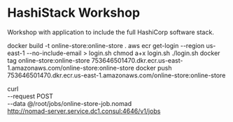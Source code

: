 # HashiStack Workshop
Workshop with application to include the full HashiCorp software stack.


docker build -t online-store:online-store .
aws ecr get-login --region us-east-1 --no-include-email > login.sh
chmod a+x login.sh
./login.sh
docker tag online-store:online-store 753646501470.dkr.ecr.us-east-1.amazonaws.com/online-store:online-store
docker push 753646501470.dkr.ecr.us-east-1.amazonaws.com/online-store:online-store

curl \
    --request POST \
    --data @/root/jobs/online-store-job.nomad \
    http://nomad-server.service.dc1.consul:4646/v1/jobs
